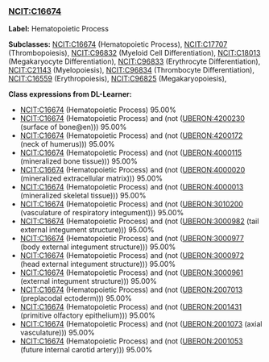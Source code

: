 
### [NCIT:C16674](http://purl.obolibrary.org/obo/NCIT_C16674)
**Label:** Hematopoietic Process

**Subclasses:** [NCIT:C16674](http://purl.obolibrary.org/obo/NCIT_C16674) (Hematopoietic Process), [NCIT:C17707](http://purl.obolibrary.org/obo/NCIT_C17707) (Thrombopoiesis), [NCIT:C96832](http://purl.obolibrary.org/obo/NCIT_C96832) (Myeloid Cell Differentiation), [NCIT:C18013](http://purl.obolibrary.org/obo/NCIT_C18013) (Megakaryocyte Differentiation), [NCIT:C96833](http://purl.obolibrary.org/obo/NCIT_C96833) (Erythrocyte Differentiation), [NCIT:C21143](http://purl.obolibrary.org/obo/NCIT_C21143) (Myelopoiesis), [NCIT:C96834](http://purl.obolibrary.org/obo/NCIT_C96834) (Thrombocyte Differentiation), [NCIT:C16559](http://purl.obolibrary.org/obo/NCIT_C16559) (Erythropoiesis), [NCIT:C96825](http://purl.obolibrary.org/obo/NCIT_C96825) (Megakaryopoiesis), 

**Class expressions from DL-Learner:**

- [NCIT:C16674](http://purl.obolibrary.org/obo/NCIT_C16674) (Hematopoietic Process) 95.00%
- [NCIT:C16674](http://purl.obolibrary.org/obo/NCIT_C16674) (Hematopoietic Process) and (not ([UBERON:4200230](http://purl.obolibrary.org/obo/UBERON_4200230) (surface of bone@en))) 95.00%
- [NCIT:C16674](http://purl.obolibrary.org/obo/NCIT_C16674) (Hematopoietic Process) and (not ([UBERON:4200172](http://purl.obolibrary.org/obo/UBERON_4200172) (neck of humerus))) 95.00%
- [NCIT:C16674](http://purl.obolibrary.org/obo/NCIT_C16674) (Hematopoietic Process) and (not ([UBERON:4000115](http://purl.obolibrary.org/obo/UBERON_4000115) (mineralized bone tissue))) 95.00%
- [NCIT:C16674](http://purl.obolibrary.org/obo/NCIT_C16674) (Hematopoietic Process) and (not ([UBERON:4000020](http://purl.obolibrary.org/obo/UBERON_4000020) (mineralized extracellular matrix))) 95.00%
- [NCIT:C16674](http://purl.obolibrary.org/obo/NCIT_C16674) (Hematopoietic Process) and (not ([UBERON:4000013](http://purl.obolibrary.org/obo/UBERON_4000013) (mineralized skeletal tissue))) 95.00%
- [NCIT:C16674](http://purl.obolibrary.org/obo/NCIT_C16674) (Hematopoietic Process) and (not ([UBERON:3010200](http://purl.obolibrary.org/obo/UBERON_3010200) (vasculature of respiratory integument))) 95.00%
- [NCIT:C16674](http://purl.obolibrary.org/obo/NCIT_C16674) (Hematopoietic Process) and (not ([UBERON:3000982](http://purl.obolibrary.org/obo/UBERON_3000982) (tail external integument structure))) 95.00%
- [NCIT:C16674](http://purl.obolibrary.org/obo/NCIT_C16674) (Hematopoietic Process) and (not ([UBERON:3000977](http://purl.obolibrary.org/obo/UBERON_3000977) (body external integument structure))) 95.00%
- [NCIT:C16674](http://purl.obolibrary.org/obo/NCIT_C16674) (Hematopoietic Process) and (not ([UBERON:3000972](http://purl.obolibrary.org/obo/UBERON_3000972) (head external integument structure))) 95.00%
- [NCIT:C16674](http://purl.obolibrary.org/obo/NCIT_C16674) (Hematopoietic Process) and (not ([UBERON:3000961](http://purl.obolibrary.org/obo/UBERON_3000961) (external integument structure))) 95.00%
- [NCIT:C16674](http://purl.obolibrary.org/obo/NCIT_C16674) (Hematopoietic Process) and (not ([UBERON:2007013](http://purl.obolibrary.org/obo/UBERON_2007013) (preplacodal ectoderm))) 95.00%
- [NCIT:C16674](http://purl.obolibrary.org/obo/NCIT_C16674) (Hematopoietic Process) and (not ([UBERON:2001431](http://purl.obolibrary.org/obo/UBERON_2001431) (primitive olfactory epithelium))) 95.00%
- [NCIT:C16674](http://purl.obolibrary.org/obo/NCIT_C16674) (Hematopoietic Process) and (not ([UBERON:2001073](http://purl.obolibrary.org/obo/UBERON_2001073) (axial vasculature))) 95.00%
- [NCIT:C16674](http://purl.obolibrary.org/obo/NCIT_C16674) (Hematopoietic Process) and (not ([UBERON:2001053](http://purl.obolibrary.org/obo/UBERON_2001053) (future internal carotid artery))) 95.00%


